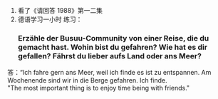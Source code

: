 1. 看了《请回答 1988》第一二集
2. 德语学习一小时
   练习：
   ### Erzähle der Busuu-Community von einer Reise, die du gemacht hast. Wohin bist du gefahren? Wie hat es dir gefallen? Fährst du lieber aufs Land oder ans Meer?

答：“Ich fahre gern ans Meer, weil ich finde es ist zu entspannen. Am Wochenende sind wir in die Berge gefahren. Ich finde.  
"The most important thing is to enjoy time being with friends."
